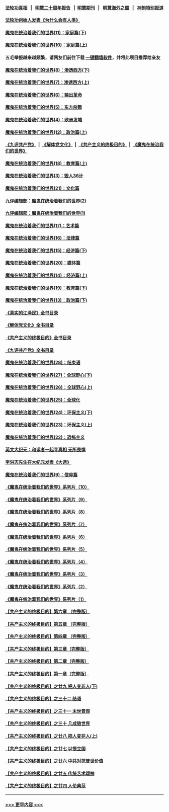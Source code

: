#### [法轮功真相](https://github.com/gfw-breaker/truth/blob/master/README.md?t=0) &nbsp;&nbsp;|&nbsp;&nbsp; [明慧二十周年报告](https://github.com/gfw-breaker/mh-reports/blob/master/README.md?t=0) &nbsp;&nbsp;|&nbsp;&nbsp;[明慧期刊](https://github.com/gfw-breaker/mh-qikan) &nbsp;&nbsp;|&nbsp;&nbsp; [明慧海外之窗](https://github.com/gfw-breaker/mh-news/blob/master/README.md?t=0) &nbsp;&nbsp;|&nbsp;&nbsp; [神韵特别报道](https://github.com/gfw-breaker/mh-news/blob/master/shenyun.md?t=0)
#### [法轮功创始人发表《为什么会有人类》](../pages/nsc422/n13912117.md?t=03051843) 
#### [魔鬼在统治着我们的世界(11)：家庭篇(下)](../pages/nsc422/n10440961.md?t=03051843) 
#### [魔鬼在统治着我们的世界(10)：家庭篇(上)](../pages/nsc422/n10435448.md?t=03051843) 
#### 五毛举报越来越频繁，请网友们前往下载 [一键翻墙软件](https://github.com/gfw-breaker/ssr-accounts)，并将此项目推荐给亲友
#### [魔鬼在统治着我们的世界(8)：渗透西方(下)](../pages/nsc422/n10429603.md?t=03051843) 
#### [魔鬼在统治着我们的世界(7)：渗透西方(上)](../pages/nsc422/n10426013.md?t=03051843) 
#### [魔鬼在统治着我们的世界(6)：输出革命](../pages/nsc422/n10421536.md?t=03051843) 
#### [魔鬼在统治着我们的世界(5)：东方杀戮](../pages/nsc422/n10417707.md?t=03051843) 
#### [魔鬼在统治着我们的世界(4)：欧洲发端](../pages/nsc422/n10414890.md?t=03051843) 
#### [魔鬼在统治着我们的世界(12)：政治篇(上)](../pages/nsc422/n10444576.md?t=03051843) 
#### [《九评共产党》](https://github.com/begood0513/9ping.md/blob/master/README.md) &nbsp;|&nbsp; [《解体党文化》](../../../../jtdwh.md/blob/master/README.md)  &nbsp;|&nbsp; [《共产主义的终极目的》](../../../../gczydzjmd.md/blob/master/README.md) &nbsp;|&nbsp; [《魔鬼在统治我们的世界》](../../../../mgztzwmdsj.md/blob/master/README.md) 
#### [魔鬼在统治着我们的世界(18)：教育篇(上)](../pages/nsc422/n10526970.md?t=03051843) 
#### [魔鬼在统治着我们的世界(3)：毁人36计](../pages/nsc422/n10411583.md?t=03051843) 
#### [魔鬼在统治着我们的世界(21)：文化篇](../pages/nsc422/n10597706.md?t=03051843) 
#### [九评编辑部：魔鬼在统治着我们的世界(2)](../pages/nsc422/n10410036.md?t=03051843) 
#### [九评编辑部：魔鬼在统治着我们的世界(1)](../pages/nsc422/n10406825.md?t=03051843) 
#### [魔鬼在统治着我们的世界(17)：艺术篇](../pages/nsc422/n10499093.md?t=03051843) 
#### [魔鬼在统治着我们的世界(16)：法律篇](../pages/nsc422/n10485969.md?t=03051843) 
#### [魔鬼在统治着我们的世界(15)：经济篇(下)](../pages/nsc422/n10469975.md?t=03051843) 
#### [魔鬼在统治着我们的世界(20)：媒体篇](../pages/nsc422/n10586579.md?t=03051843) 
#### [魔鬼在统治着我们的世界(14)：经济篇(上)](../pages/nsc422/n10457370.md?t=03051843) 
#### [魔鬼在统治着我们的世界(19)：教育篇(下)](../pages/nsc422/n10564808.md?t=03051843) 
#### [魔鬼在统治着我们的世界(13)：政治篇(下)](../pages/nsc422/n10448270.md?t=03051843) 
#### [《真实的江泽民》全书目录](../pages/nsc422/n13721399.md?t=03051843) 
#### [《解体党文化》全书目录](../pages/nsc422/n13721157.md?t=03051843) 
#### [《共产主义的终极目的》全书目录](../pages/nsc422/n13721048.md?t=03051843) 
#### [《九评共产党》全书目录](../pages/nsc422/n13708085.md?t=03051843) 
#### [魔鬼在统治着我们的世界(28)：结束语](../pages/nsc422/n10936246.md?t=03051843) 
#### [魔鬼在统治着我们的世界(27)：全球野心(下)](../pages/nsc422/n10928319.md?t=03051843) 
#### [魔鬼在统治着我们的世界(26)：全球野心(上)](../pages/nsc422/n10900318.md?t=03051843) 
#### [魔鬼在统治着我们的世界(25)：全球化](../pages/nsc422/n10788205.md?t=03051843) 
#### [魔鬼在统治着我们的世界(24)：环保主义(下)](../pages/nsc422/n10695307.md?t=03051843) 
#### [魔鬼在统治着我们的世界(23)：环保主义(上)](../pages/nsc422/n10688613.md?t=03051843) 
#### [魔鬼在统治着我们的世界(22)：恐怖主义](../pages/nsc422/n10614727.md?t=03051843) 
#### [英文大纪元：和读者一起寻真相 无所畏惧](../pages/nsc422/n12542027.md?t=03051843) 
#### [李洪志先生在大纪元发表《大选》](../pages/nsc422/n12534746.md?t=03051843) 
#### [魔鬼在统治着我们的世界(9)：信仰篇](../pages/nsc422/n10432159.md?t=03051843) 
#### [《魔鬼在统治着我们的世界》系列片（10）](../pages/nsc422/n12292670.md?t=03051843) 
#### [《魔鬼在统治着我们的世界》系列片（9）](../pages/nsc422/n12290859.md?t=03051843) 
#### [《魔鬼在统治着我们的世界》系列片（8）](../pages/nsc422/n12287445.md?t=03051843) 
#### [《魔鬼在统治着我们的世界》系列片（7）](../pages/nsc422/n12283425.md?t=03051843) 
#### [《魔鬼在统治着我们的世界》系列片（6）](../pages/nsc422/n12282314.md?t=03051843) 
#### [《魔鬼在统治着我们的世界》系列片（5）](../pages/nsc422/n12281419.md?t=03051843) 
#### [《魔鬼在统治着我们的世界》系列片（4）](../pages/nsc422/n12274024.md?t=03051843) 
#### [《魔鬼在统治着我们的世界》系列片（3）](../pages/nsc422/n12271322.md?t=03051843) 
#### [《魔鬼在统治着我们的世界》系列片（2）](../pages/nsc422/n12269049.md?t=03051843) 
#### [《魔鬼在统治着我们的世界》系列片（1）](../pages/nsc422/n12267575.md?t=03051843) 
#### [【共产主义的终极目的】第六章 （完整版）](../pages/nsc422/n11428913.md?t=03051843) 
#### [【共产主义的终极目的】第五章 （完整版）](../pages/nsc422/n11428912.md?t=03051843) 
#### [【共产主义的终极目的】第四章 （完整版）](../pages/nsc422/n11428907.md?t=03051843) 
#### [【共产主义的终极目的】第三章（完整版）](../pages/nsc422/n11428848.md?t=03051843) 
#### [【共产主义的终极目的】第二章（完整版）](../pages/nsc422/n11428831.md?t=03051843) 
#### [【共产主义的终极目的】第一章（完整版）](../pages/nsc422/n11417651.md?t=03051843) 
#### [【共产主义的终极目的】之廿九 把人变非人(下)](../pages/nsc422/n11344140.md?t=03051843) 
#### [【共产主义的终极目的】之三十二 结语](../pages/nsc422/n11360535.md?t=03051843) 
#### [【共产主义的终极目的】之三十一 末世景观](../pages/nsc422/n11351129.md?t=03051843) 
#### [【共产主义的终极目的】之三十 几成狼世界](../pages/nsc422/n11348280.md?t=03051843) 
#### [【共产主义的终极目的】之廿八 把人变非人(上)](../pages/nsc422/n11340492.md?t=03051843) 
#### [【共产主义的终极目的】之廿七 以恨立国](../pages/nsc422/n11336944.md?t=03051843) 
#### [【共产主义的终极目的】之廿六 中共对抗普世价值](../pages/nsc422/n11324785.md?t=03051843) 
#### [【共产主义的终极目的】之廿五 传统艺术颂神](../pages/nsc422/n11296396.md?t=03051843) 
#### [【共产主义的终极目的】之廿四 人伦典范](../pages/nsc422/n11296397.md?t=03051843) 

----
#### [ >>> 更早内容 <<< ](../indexes/nsc422-earlier.md)
